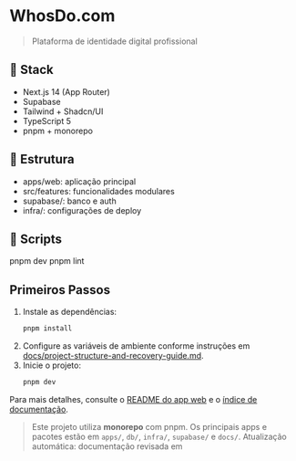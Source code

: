 # WhosDo.com

> Plataforma de identidade digital profissional

## 🧱 Stack
- Next.js 14 (App Router)
- Supabase
- Tailwind + Shadcn/UI
- TypeScript 5
- pnpm + monorepo

## 📂 Estrutura
- apps/web: aplicação principal
- src/features: funcionalidades modulares
- supabase/: banco e auth
- infra/: configurações de deploy

## 🚀 Scripts
pnpm dev
pnpm lint

## Primeiros Passos

1. Instale as dependências:
   ```bash
   pnpm install
   ```
2. Configure as variáveis de ambiente conforme instruções em [docs/project-structure-and-recovery-guide.md](./docs/project-structure-and-recovery-guide.md).
3. Inicie o projeto:
   ```bash
   pnpm dev
   ```

Para mais detalhes, consulte o [README do app web](./apps/web/README.md) e o [índice de documentação](./docs/README.md).

> Este projeto utiliza **monorepo** com pnpm. Os principais apps e pacotes estão em `apps/`, `db/`, `infra/`, `supabase/` e `docs/`. Atualização automática: documentação revisada em  
